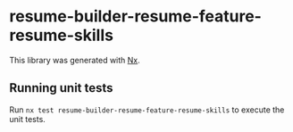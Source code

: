 # resume-builder-resume-feature-resume-skills

This library was generated with [Nx](https://nx.dev).

## Running unit tests

Run `nx test resume-builder-resume-feature-resume-skills` to execute the unit tests.
